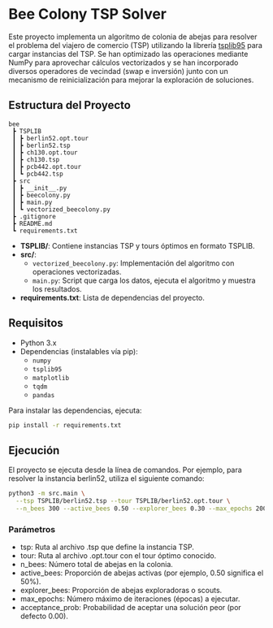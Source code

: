 # Bee Colony TSP Solver

Este proyecto implementa un algoritmo de colonia de abejas para resolver el problema del viajero de comercio (TSP) utilizando la librería [tsplib95](http://comopt.ifi.uni-heidelberg.de/software/TSPLIB95/) para cargar instancias del TSP. Se han optimizado las operaciones mediante NumPy para aprovechar cálculos vectorizados y se han incorporado diversos operadores de vecindad (swap e inversión) junto con un mecanismo de reinicialización para mejorar la exploración de soluciones.

## Estructura del Proyecto

```plaintext
bee
 ┣ TSPLIB
 ┃ ┣ berlin52.opt.tour
 ┃ ┣ berlin52.tsp
 ┃ ┣ ch130.opt.tour
 ┃ ┣ ch130.tsp
 ┃ ┣ pcb442.opt.tour
 ┃ ┗ pcb442.tsp
 ┣ src
 ┃ ┣ __init__.py
 ┃ ┣ beecolony.py
 ┃ ┣ main.py
 ┃ ┗ vectorized_beecolony.py 
 ┣ .gitignore
 ┣ README.md
 ┗ requirements.txt
```

- **TSPLIB/**: Contiene instancias TSP y tours óptimos en formato TSPLIB.
- **src/**:
  - `vectorized_beecolony.py`: Implementación del algoritmo con operaciones vectorizadas.
  - `main.py`: Script que carga los datos, ejecuta el algoritmo y muestra los resultados.
- **requirements.txt**: Lista de dependencias del proyecto.

## Requisitos

- Python 3.x
- Dependencias (instalables vía pip):
  - `numpy`
  - `tsplib95`
  - `matplotlib`
  - `tqdm`
  - `pandas`

Para instalar las dependencias, ejecuta:

```bash
pip install -r requirements.txt
```

## Ejecución
El proyecto se ejecuta desde la línea de comandos. Por ejemplo, para resolver la instancia berlin52, utiliza el siguiente comando:

```bash
python3 -m src.main \
  --tsp TSPLIB/berlin52.tsp --tour TSPLIB/berlin52.opt.tour \
  --n_bees 300 --active_bees 0.50 --explorer_bees 0.30 --max_epochs 2000
```

### Parámetros
- tsp: Ruta al archivo .tsp que define la instancia TSP.
- tour: Ruta al archivo .opt.tour con el tour óptimo conocido.
- n_bees: Número total de abejas en la colonia.
- active_bees: Proporción de abejas activas (por ejemplo, 0.50 significa el 50%).
- explorer_bees: Proporción de abejas exploradoras o scouts.
- max_epochs: Número máximo de iteraciones (épocas) a ejecutar.
- acceptance_prob: Probabilidad de aceptar una solución peor (por defecto 0.00).